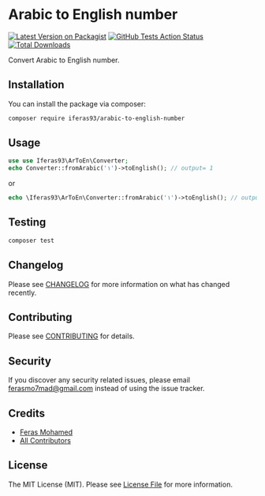 # Arabic to English number

[![Latest Version on Packagist](https://img.shields.io/packagist/v/iferas93/arabic-to-english-number.svg?style=flat-square)](https://packagist.org/packages/iferas93/arabic-to-english-number)
[![GitHub Tests Action Status](https://img.shields.io/github/workflow/status/iferas93/arabic-to-english-number/run-tests?label=tests)](https://github.com/iferas93/arabic-to-english-number/actions?query=workflow%3ATests)
[![Total Downloads](https://img.shields.io/packagist/dt/iferas93/arabic-to-english-number.svg?style=flat-square)](https://packagist.org/packages/iferas93/arabic-to-english-number)


Convert Arabic to English number.

## Installation

You can install the package via composer:

```bash
composer require iferas93/arabic-to-english-number
```

## Usage

``` php
use use Iferas93\ArToEn\Converter;
echo Converter::fromArabic('١')->toEnglish(); // output= 1
```

or

``` php
echo \Iferas93\ArToEn\Converter::fromArabic('١')->toEnglish(); // output= 1
```

## Testing

``` bash
composer test
```

## Changelog

Please see [CHANGELOG](CHANGELOG.md) for more information on what has changed recently.

## Contributing

Please see [CONTRIBUTING](CONTRIBUTING.md) for details.

## Security

If you discover any security related issues, please email ferasmo7mad@gmail.com instead of using the issue tracker.

## Credits

- [Feras Mohamed](https://github.com/iFeras93)
- [All Contributors](../../contributors)

## License

The MIT License (MIT). Please see [License File](LICENSE.md) for more information.
